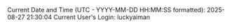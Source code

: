 Current Date and Time (UTC - YYYY-MM-DD HH:MM:SS formatted): 2025-08-27 21:30:04
Current User's Login: luckyaiman
